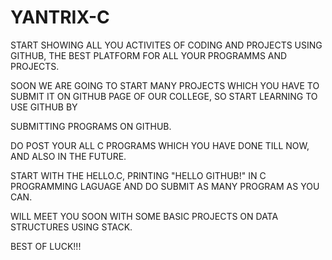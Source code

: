 # YANTRIX-C
START SHOWING ALL YOU ACTIVITES OF CODING AND PROJECTS USING GITHUB, THE BEST PLATFORM FOR ALL YOUR PROGRAMMS AND PROJECTS.

SOON WE ARE GOING TO START MANY PROJECTS WHICH YOU HAVE TO SUBMIT IT ON GITHUB PAGE OF OUR COLLEGE, SO START LEARNING TO USE GITHUB BY 

SUBMITTING PROGRAMS ON GITHUB.

DO POST YOUR ALL C PROGRAMS WHICH YOU HAVE DONE TILL NOW, AND ALSO IN THE FUTURE.

START WITH THE HELLO.C, PRINTING "HELLO GITHUB!" IN C PROGRAMMING LAGUAGE AND DO SUBMIT AS MANY PROGRAM AS YOU CAN.

WILL MEET YOU SOON WITH SOME BASIC PROJECTS ON DATA STRUCTURES USING STACK.

BEST OF LUCK!!!

